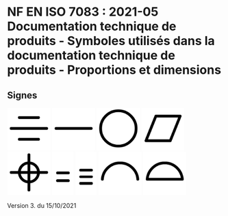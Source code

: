 # NF EN ISO 7083 : 2021-05	Documentation technique de produits - Symboles utilisés dans la documentation technique de produits - Proportions et dimensions


## Signes

<img src="Glyphes/Symetrie_ISOGPS.svg" alt="Symétrie" style="height:100px;"/>
<img src="Glyphes/Rectitude_ISOGPS.svg" alt="Rectitude" style="height:100px;"/> 
<img src="Glyphes/Circularite_ISOGPS.svg" alt="Circularité" style="height:100px;"/> 
<img src="Glyphes/Planeite_ISOGPS.svg" alt="Planéité" style="height:100px;"/> 
<img src="Glyphes/Localisation_ISOGPS.svg" alt="Localisation" style="height:100px;"/> 
<img src="Glyphes/equal_ISOGPS.svg" alt="égal 306" style="height:100px;"/> 
<img src="Glyphes/uni0223_ISOGPS.svg" alt="ou 307" style="height:100px;"/> 
<img src="Glyphes/FormeCourbe_ISOGPS.svg" alt="FormeCourbe" style="height:100px;"/>
<img src="Glyphes/FormeSurface_ISOGPS.svg" alt="FormeSurface" style="height:100px;"/> 



Version 3. du 15/10/2021

